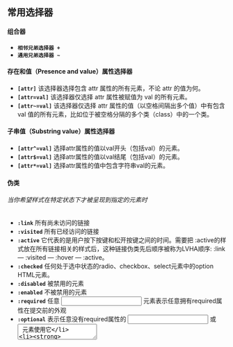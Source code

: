 ## 常用选择器
#### 组合器
* __`相邻兄弟选择器 +`__
* __`通用兄弟选择器 ~`__
#### 存在和值（Presence and value）属性选择器
* __`[attr]`__ 该选择器选择包含 attr 属性的所有元素，不论 attr 的值为何。
* __`[attr=val]`__ 该选择器仅选择 attr 属性被赋值为 val 的所有元素。
* __`[attr~=val]`__ 该选择器仅选择 attr 属性的值（以空格间隔出多个值）中有包含 val 值的所有元素，比如位于被空格分隔的多个类（class）中的一个类。
#### 子串值（Substring value）属性选择器
* __`[attr^=val]`__ 选择attr属性的值以val开头（包括val）的元素。
* __`[attr$=val]`__ 选择attr属性的值以val结尾（包括val）的元素。
* __`[attr*=val]`__ 选择attr属性的值中包含字符串val的元素。
#### 伪类
###### 当你希望样式在特定状态下才被呈现到指定的元素时
* __`:link`__ 所有尚未访问的链接
* __`:visited`__ 所有已经访问的链接
* __`:active`__ 它代表的是用户按下按键和松开按键之间的时间。需要把 :active的样式放在所有链接相关的样式后，这种链接伪类先后顺序被称为LVHA顺序: :link — :visited — :hover — :active。
* __`:checked`__ 任何处于选中状态的radio、checkbox、select元素中的option HTML元素。
* __`:disabled`__ 被禁用的元素
* __`:enabled`__ 不被禁用的元素
* __`:required`__  任意 <input> 元素表示任意拥有required属性在提交前的外观
* __`:optional`__  表示任意没有required属性的 <input> 或 <textarea> 元素使用它
* __`:read-only`__ 表示元素不可被用户编辑的状态
* __`:first-child`__ 一组兄弟元素中的第一个
* __`:last-child`__ 一组兄弟元素中的最后一个
* __`:first-of-type`__ 一组兄弟元素中其类型的第一个元素 作用应该和 __`:first-child`__ 相同
* __`:last-of-type`__ 一组兄弟元素中其类型的最后一个元素 作用应该和 __`:last-child`__ 相同
* __`:focus`__ 获取焦点的元素
* __`:invalid`__ 表示任何 <input> 或 <form> 元素的内容无法通过输入的类型设置的验证。
* __`:not(X)`__ 匹配不符合参数选择器X描述的元素
* __`:nth-child(n)`__ 匹配一组兄弟元素中第n个元素 n为正值
  * __`span:nth-child(-n+3)`__  匹配前三个子元素中的span元素。
* __`:nth-of-type(n)`__ 匹配一组兄弟元素中第n个元素 n为正值 作用与 __`:nth-child(n)`__ 相同
#### 伪元素
###### 伪元素前缀是两个冒号:: 
* __`::before`__ 行内元素 作为已选元素的第一个元素
* __`::after`__ 行内元素 作为已选元素的最后一个元素
* __`::first-letter`__ 一整块文字第一行的第一个字母
* __`::first-line`__ 一整块文字第一行
* __`::selection`__ 被用户高亮的部分(用鼠标选中等)
 | 上一节 [设计代码结构](../chapter-01/design-code-structure.md) | 下一节 [CSS的值和单位](./css-value-and-unit.md) |
 | ---------- | ---------- |



